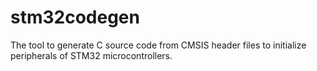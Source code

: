 # stm32codegen

The tool to generate C source code from CMSIS header files to initialize peripherals of STM32 microcontrollers.
